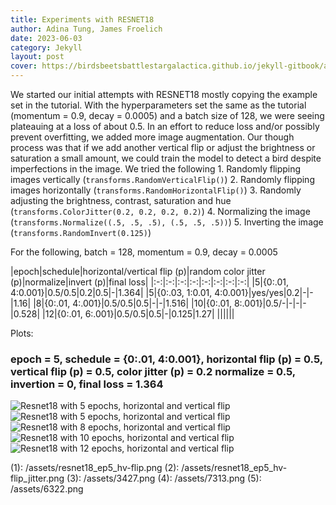 ```yaml
---
title: Experiments with RESNET18
author: Adina Tung, James Froelich
date: 2023-06-03
category: Jekyll
layout: post
cover: https://birdsbeetsbattlestargalactica.github.io/jekyll-gitbook/assets/birds.gif
---
```




We started our initial attempts with RESNET18 mostly copying the example set in
the tutorial. With the hyperparameters set the same as the tutorial 
(momentum = 0.9, decay = 0.0005) and a batch size of 128, we were seeing 
plateauing at a loss of about 0.5. In an effort to reduce loss and/or possibly 
prevent overfitting, we added more image augmentation. Our though process was 
that if we add another vertical flip or adjust the brightness or saturation a 
small amount, we could train the model to detect a bird despite imperfections
in the image. 
We tried the following 
    1. Randomly flipping images vertically (`transforms.RandomVerticalFlip()`)
    2. Randomly flipping images horizontally (`transforms.RandomHorizontalFlip()`)
    3. Randomly adjusting the brightness, contrast, saturation and hue  (`transforms.ColorJitter(0.2, 0.2, 0.2, 0.2)`)
    4. Normalizing the image (`transforms.Normalize((.5, .5, .5), (.5, .5, .5))`)
    5. Inverting the image (`transforms.RandomInvert(0.125)`)
    
    
For the following, batch = 128, momentum = 0.9, decay = 0.0005

<div class="table-wrapper" markdown="block">

|epoch|schedule|horizontal/vertical flip (p)|random color jitter (p)|normalize|invert (p)|final loss|
|:-:|:-:|:-:|:-:|:-:|:-:|:-:|:-:|
|5|{0:.01, 4:0.001}|0.5/0.5|0.2|0.5|-|1.364| <!-- /assets/resnet18_ep5_hv-flip.png  v15 --> 
|5|{0:.03, 1:0.01, 4:0.001}|yes/yes|0.2|-|-|1.16| <!--/assets/resnet18_ep5_hv-flip_jitter.png v13-->
|8|{0:.01, 4:.001}|0.5/0.5|0.5|-|-|1.516| <!-- /assets/3427.png v'restart, no more invert'-->
|10|{0:.01, 8:.001}|0.5/-|-|-|-|0.528| <!-- /assets/7313.png  v8-->
|12|{0:.01, 6:.001}|0.5/0.5|0.5|-|0.125|1.27|  <!-- /assets/6322.png v'training 8 to 12'-->
||||||
</div>

Plots:
### epoch = 5, schedule = {0:.01, 4:0.001}, horizontal flip (p) = 0.5, vertical flip (p) = 0.5, color jitter (p) = 0.2 normalize = 0.5, invertion = 0, final loss = 1.364
![Resnet18 with 5 epochs, horizontal and vertical flip](1)
![Resnet18 with 5 epochs, horizontal and vertical flip](2)
![Resnet18 with 8 epochs, horizontal and vertical flip](3)
![Resnet18 with 10 epochs, horizontal and vertical flip](4)
![Resnet18 with 12 epochs, horizontal and vertical flip](5)


(1): /assets/resnet18_ep5_hv-flip.png
(2): /assets/resnet18_ep5_hv-flip_jitter.png
(3): /assets/3427.png
(4): /assets/7313.png
(5): /assets/6322.png